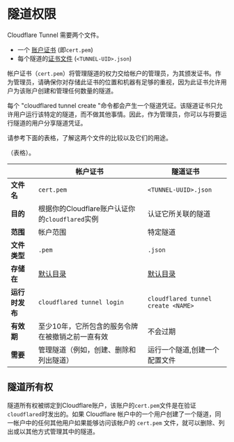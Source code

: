 # 隧道权限

Cloudflare Tunnel 需要两个文件。

* 一个 [账户证书](/connections/connect-apps/install-and-setup/tunnel-useful-terms#cert-pem) (即`cert.pem`)
* 每个隧道的[证书文件](/connections/connect-apps/install-and-setup/tunnel-useful-terms#credentials-file) (`<TUNNEL-UID>.json`)

帐户证书（`cert.pem`）将管理隧道的权力交给帐户的管理员，为其颁发证书。作为管理员，请确保你对存储此证书的位置和机器有足够的重视，因为此证书允许用户为该账户创建和管理任何数量的隧道。

每个 "cloudflared tunnel create "命令都会产生一个隧道凭证。该隧道证书只允许用户运行该特定的隧道，而不做其他事情。因此，作为管理员，你可以与将要运行隧道的用户分享隧道凭证。

请参考下面的表格，了解这两个文件的比较以及它们的用途。

<TableWrap>（表格）。

| | 帐户证书 | 隧道证书 |
| -- | -- | -- |
| **文件名** | `cert.pem` | `<TUNNEL-UUID>.json` | **目的
| **目的** |根据你的Cloudflare账户认证你的`cloudflared`实例 |认证它所关联的隧道
| **范围** | 帐户范围 | 特定隧道
| **文件类型** | `.pem` | `.json` |
| **存储在** | [默认目录](/connections/connect-apps/install-and-setup/tunnel-useful-terms#default-cloudflared-directory) | [默认目录](/connections/connect-apps/install-and-setup/tunnel-useful-terms#default-cloudflared-directory) 
| **运行时发布** | `cloudflared tunnel login` | `cloudflared tunnel create <NAME>` | 
| **有效期** |至少10年，它所包含的服务令牌在被撤销之前一直有效 | 不会过期 
| **需要** | 管理隧道（例如，创建、删除和列出隧道） | 运行一个隧道,创建一个配置文件|

</TableWrap>

## 隧道所有权

隧道所有权被绑定到Cloudflare账户，该账户的`cert.pem`文件是在验证`cloudflared`时发出的。如果 Cloudflare 帐户中的一个用户创建了一个隧道，同一帐户中的任何其他用户如果能够访问该帐户的 `cert.pem` 文件，就可以删除、列出或以其他方式管理其中的隧道。